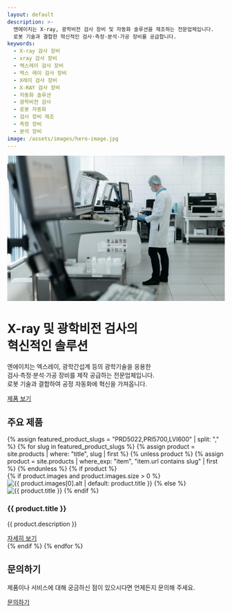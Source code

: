 ```yaml
---
layout: default
description: >-
  엔에이치는 X-ray, 광학비전 검사 장비 및 자동화 솔루션을 제조하는 전문업체입니다. 
  로봇 기술과 결합한 혁신적인 검사·측정·분석·가공 장비를 공급합니다.
keywords: 
  - X-ray 검사 장비
  - xray 검사 장비
  - 엑스레이 검사 장비
  - 엑스 레이 검사 장비
  - X레이 검사 장비
  - X-RAY 검사 장비
  - 자동화 솔루션
  - 광학비전 검사
  - 로봇 자동화
  - 검사 장비 제조
  - 측정 장비
  - 분석 장비
image: /assets/images/hero-image.jpg
---
```


<div class="hero-section">
  <div class="hero-image">
    <img src="/assets/images/hero-image.jpg" alt="">
  </div>
  <div class="overlay"></div>
  <div class="hero-content">
    <h1>X-ray 및 광학비전 검사의<br>혁신적인 솔루션</h1>
    <div class="bottom-content">
      <p>엔에이치는 엑스레이, 광학간섭계 등의 광학기술을 응용한<br>검사·측정·분석·가공 장비를 제작 공급하는 전문업체입니다.<br>로봇 기술과 결합하여 공정 자동화에 혁신을 가져옵니다.</p>
      <div class="hero-buttons">
        <a href="/products/" class="btn btn-primary">제품 보기</a>
      </div>
    </div>
  </div>
</div>

<div class="main-content">
  <section class="products-preview">
    <h2>주요 제품</h2>
    <div class="product-cards">
      {% assign featured_product_slugs = "PRD5022,PRI5700,LVI600" | split: "," %}
      {% for slug in featured_product_slugs %}
        {% assign product = site.products | where: "title", slug | first %}
        {% unless product %}
          {% assign product = site.products | where_exp: "item", "item.url contains slug" | first %}
        {% endunless %}
        {% if product %}
          <div class="product-card">
            <div class="image-container">
              {% if product.images and product.images.size > 0 %}
                <img src="{{ product.images[0].src }}" alt="{{ product.images[0].alt | default: product.title }}">
              {% else %}
                <img src="/assets/images/product-placeholder.jpg" alt="{{ product.title }}">
              {% endif %}
            </div>
            <h3>{{ product.title }}</h3>
            <p>{{ product.description }}</p>
            <a href="{{ product.url }}" class="btn btn-secondary btn-sm">자세히 보기</a>
          </div>
        {% endif %}
      {% endfor %}
    </div>
  </section>
  <section class="contact-section">
    <h2>문의하기</h2>
    <div class="contact-flex-container">
      <p>제품이나 서비스에 대해 궁금하신 점이 있으시다면 언제든지 문의해 주세요.</p>
      <a href="/contact/" class="btn btn-secondary">문의하기</a>
    </div>
  </section>
  
  <!-- SEO 키워드 섹션 (검색엔진용) -->
  <section class="seo-keywords" style="display: none;">
    <h2>X-ray 검사 장비 전문업체</h2>
    <p>NH는 X-ray, xray, 엑스레이, 엑스 레이, X레이, X-RAY 검사 장비를 전문으로 제조하는 업체입니다.</p>
    <p>엑스레이 자동화 장비, xray 자동화 시스템, X-ray 자동화 솔루션을 제공합니다.</p>
    <p>X레이 검사 시스템, 엑스 레이 검사 장비, X-RAY 검사 솔루션 전문 제조업체입니다.</p>
    <p>X레이 타겟 드릴, X-ray 타겟드릴, X-ray 가이드 홀 펀칭머신, 전문 제조업체입니다.</p>
  </section>
</div> 

  <!-- <section class="company-intro">
    <h2>회사 소개</h2>
    <p>엔에이치 주식회사는 최신 기술을 활용한 X-ray 자동화 장비를 제조하여 고객의 품질 관리 시스템을 혁신하고 있습니다.</p>
    <a href="/about/" class="btn btn-outline">회사 소개 더 보기</a>
  </section> -->